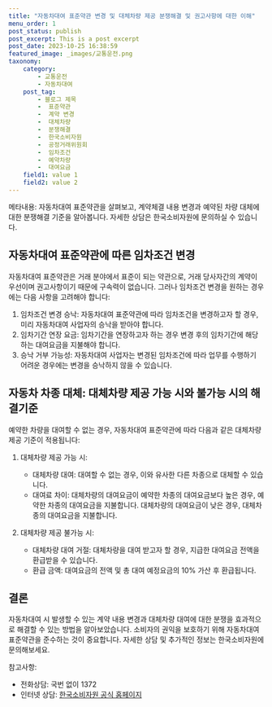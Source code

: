 ```yaml
---
title: "자동차대여 표준약관 변경 및 대체차량 제공 분쟁해결 및 권고사항에 대한 이해"
menu_order: 1
post_status: publish
post_excerpt: This is a post excerpt
post_date: 2023-10-25 16:38:59
featured_image: _images/교통운전.png
taxonomy:
    category:
        - 교통운전
        - 자동차대여
    post_tag:
        - 블로그 제목
        -  표준약관
        -  계약 변경
        -  대체차량
        -  분쟁해결
        -  한국소비자원
        -  공정거래위원회
        -  임차조건
        -  예약차량
        -  대여요금
    field1: value 1
    field2: value 2
---
```



메타내용: 자동차대여 표준약관을 살펴보고, 계약체결 내용 변경과 예약된 차량 대체에 대한 분쟁해결 기준을 알아봅니다. 자세한 상담은 한국소비자원에 문의하실 수 있습니다.

## 자동차대여 표준약관에 따른 임차조건 변경

자동차대여 표준약관은 거래 분야에서 표준이 되는 약관으로, 거래 당사자간의 계약이 우선이며 권고사항이기 때문에 구속력이 없습니다. 그러나 임차조건 변경을 원하는 경우에는 다음 사항을 고려해야 합니다:

1. 임차조건 변경 승낙: 자동차대여 표준약관에 따라 임차조건을 변경하고자 할 경우, 미리 자동차대여 사업자의 승낙을 받아야 합니다.
2. 임차기간 연장 요금: 임차기간을 연장하고자 하는 경우 변경 후의 임차기간에 해당하는 대여요금을 지불해야 합니다.
3. 승낙 거부 가능성: 자동차대여 사업자는 변경된 임차조건에 따라 업무를 수행하기 어려운 경우에는 변경을 승낙하지 않을 수 있습니다.

## 자동차 차종 대체: 대체차량 제공 가능 시와 불가능 시의 해결기준

예약한 차량을 대여할 수 없는 경우, 자동차대여 표준약관에 따라 다음과 같은 대체차량 제공 기준이 적용됩니다:

1. 대체차량 제공 가능 시:
   - 대체차량 대여: 대여할 수 없는 경우, 이와 유사한 다른 차종으로 대체할 수 있습니다.
   - 대여료 차이: 대체차량의 대여요금이 예약한 차종의 대여요금보다 높은 경우, 예약한 차종의 대여요금을 지불합니다. 대체차량의 대여요금이 낮은 경우, 대체차종의 대여요금을 지불합니다.

2. 대체차량 제공 불가능 시:
   - 대체차량 대여 거절: 대체차량을 대여 받고자 할 경우, 지급한 대여요금 전액을 환급받을 수 있습니다.
   - 환급 금액: 대여요금의 전액 및 총 대여 예정요금의 10% 가산 후 환급됩니다.

## 결론

자동차대여 시 발생할 수 있는 계약 내용 변경과 대체차량 대여에 대한 분쟁을 효과적으로 해결할 수 있는 방법을 알아보았습니다. 소비자의 권익을 보호하기 위해 자동차대여 표준약관을 준수하는 것이 중요합니다. 자세한 상담 및 추가적인 정보는 한국소비자원에 문의해보세요.

참고사항:
- 전화상담: 국번 없이 1372
- 인터넷 상담: [한국소비자원 공식 홈페이지](http://www.ccn.go.kr)

